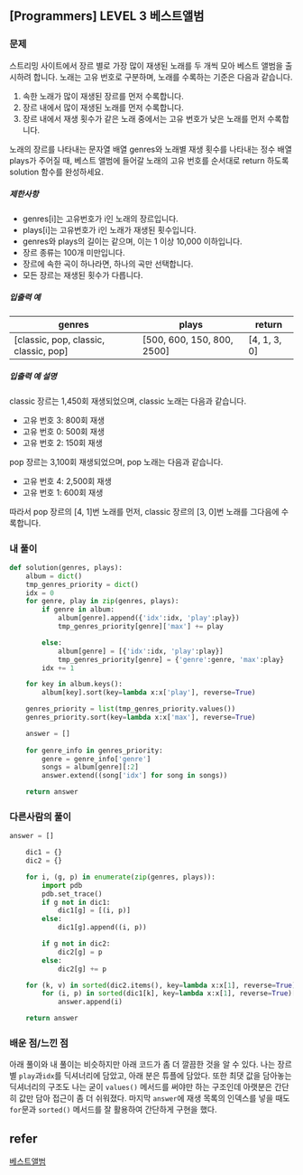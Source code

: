 ## [Programmers] LEVEL 3 베스트앨범

### 문제

스트리밍 사이트에서 장르 별로 가장 많이 재생된 노래를 두 개씩 모아 베스트 앨범을 출시하려 합니다. 노래는 고유 번호로 구분하며, 노래를 수록하는 기준은 다음과 같습니다.

1. 속한 노래가 많이 재생된 장르를 먼저 수록합니다.
2. 장르 내에서 많이 재생된 노래를 먼저 수록합니다.
3. 장르 내에서 재생 횟수가 같은 노래 중에서는 고유 번호가 낮은 노래를 먼저 수록합니다.

노래의 장르를 나타내는 문자열 배열 genres와 노래별 재생 횟수를 나타내는 정수 배열 plays가 주어질 때, 베스트 앨범에 들어갈 노래의 고유 번호를 순서대로 return 하도록 solution 함수를 완성하세요.

##### 제한사항

- genres[i]는 고유번호가 i인 노래의 장르입니다.
- plays[i]는 고유번호가 i인 노래가 재생된 횟수입니다.
- genres와 plays의 길이는 같으며, 이는 1 이상 10,000 이하입니다.
- 장르 종류는 100개 미만입니다.
- 장르에 속한 곡이 하나라면, 하나의 곡만 선택합니다.
- 모든 장르는 재생된 횟수가 다릅니다.

##### 입출력 예

| genres                                | plays                      | return       |
| ------------------------------------- | -------------------------- | ------------ |
| [classic, pop, classic, classic, pop] | [500, 600, 150, 800, 2500] | [4, 1, 3, 0] |

##### 입출력 예 설명

classic 장르는 1,450회 재생되었으며, classic 노래는 다음과 같습니다.

- 고유 번호 3: 800회 재생
- 고유 번호 0: 500회 재생
- 고유 번호 2: 150회 재생

pop 장르는 3,100회 재생되었으며, pop 노래는 다음과 같습니다.

- 고유 번호 4: 2,500회 재생
- 고유 번호 1: 600회 재생

따라서 pop 장르의 [4, 1]번 노래를 먼저, classic 장르의 [3, 0]번 노래를 그다음에 수록합니다.

### 내 풀이

```python
def solution(genres, plays):
    album = dict()
    tmp_genres_priority = dict()
    idx = 0
    for genre, play in zip(genres, plays):
        if genre in album:
            album[genre].append({'idx':idx, 'play':play})
            tmp_genres_priority[genre]['max'] += play

        else:
            album[genre] = [{'idx':idx, 'play':play}]
            tmp_genres_priority[genre] = {'genre':genre, 'max':play}
        idx += 1

    for key in album.keys():
        album[key].sort(key=lambda x:x['play'], reverse=True)

    genres_priority = list(tmp_genres_priority.values())
    genres_priority.sort(key=lambda x:x['max'], reverse=True)

    answer = []
	
    for genre_info in genres_priority:	
        genre = genre_info['genre']
        songs = album[genre][:2]
        answer.extend((song['idx'] for song in songs)) 

    return answer
```

### 다른사람의 풀이

```python
answer = []

    dic1 = {}
    dic2 = {}

    for i, (g, p) in enumerate(zip(genres, plays)):
        import pdb
        pdb.set_trace()
        if g not in dic1:
            dic1[g] = [(i, p)]
        else:
            dic1[g].append((i, p))

        if g not in dic2:
            dic2[g] = p
        else:
            dic2[g] += p

    for (k, v) in sorted(dic2.items(), key=lambda x:x[1], reverse=True): # 재생횟수가 많은 장르별로 소팅
        for (i, p) in sorted(dic1[k], key=lambda x:x[1], reverse=True)[:2]: # 재생횟수로 소팅
            answer.append(i)

    return answer
```

### 배운 점/느낀 점

아래 풀이와 내 풀이는 비슷하지만 아래 코드가 좀 더 깔끔한 것을 알 수 있다. 나는 장르별 `play`과`idx`를 딕셔너리에 담았고, 아래 분은 튜플에 담았다. 또한 최댓 값을 담아놓는 딕셔너리의 구조도 나는 굳이  `values()` 메서드를 써야만 하는 구조인데 아랫분은 간단히 값만 담아 접근이 좀 더 쉬워졌다. 마지막 `answer`에 재생 목록의 인덱스를 넣을 때도`for`문과  `sorted()` 메서드를 잘 활용하여 간단하게 구현을 했다.

## refer

[베스트앨범](https://programmers.co.kr/learn/courses/30/lessons/42579)